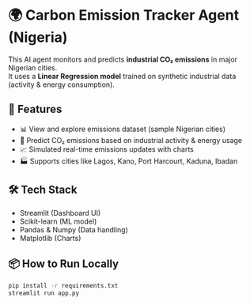 # 🌍 Carbon Emission Tracker Agent (Nigeria)

This AI agent monitors and predicts **industrial CO₂ emissions** in major Nigerian cities.  
It uses a **Linear Regression model** trained on synthetic industrial data (activity & energy consumption).

## 🚀 Features
- 📊 View and explore emissions dataset (sample Nigerian cities)
- 🔮 Predict CO₂ emissions based on industrial activity & energy usage
- 📈 Simulated real-time emissions updates with charts
- 🏭 Supports cities like Lagos, Kano, Port Harcourt, Kaduna, Ibadan

## 🛠️ Tech Stack
- Streamlit (Dashboard UI)
- Scikit-learn (ML model)
- Pandas & Numpy (Data handling)
- Matplotlib (Charts)

## 📦 How to Run Locally
```bash
pip install -r requirements.txt
streamlit run app.py
